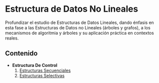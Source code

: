 # Estructura de Datos No Lineales

Profundizar el estudio de Estructuras de Datos Lineales, dando énfasis en esta fase a las Estructuras de Datos no Lineales (árboles y grafos), a los mecanismos de algoritmia y árboles y su aplicación práctica en contextos reales.

## Contenido

- **Estructura De Control**
  1. [Estructuras Secuenciales](https://github.com/iamcarlosmunoz/estructura-de-datos-no-lineales/tree/main/estructuras-de-control/estructuras-secuenciales)
  2. [Estructuras Selectivas](https://github.com/iamcarlosmunoz/estructura-de-datos-no-lineales/tree/main/estructuras-de-control/estructuras-selectivas)
